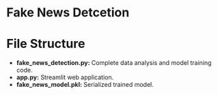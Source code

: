 # Fake News Detcetion

# File Structure
- **fake_news_detection.py:** Complete data analysis and model training code.
- **app.py:** Streamlit web application.
- **fake_news_model.pkl:** Serialized trained model.
